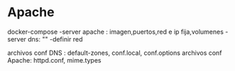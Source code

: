 # Apache
docker-compose
    -server apache : imagen,puertos,red e ip fija,volumenes
    -server dns: ""
    -definir red

archivos conf DNS : default-zones, conf.local, conf.options
archivos conf Apache: httpd.conf, mime.types
